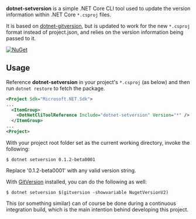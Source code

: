 **dotnet-setversion** is a simple .NET Core CLI tool used to update the version information within .NET Core `*.csproj` files.

It is based on [dotnet-gitversion](https://github.com/ah-/dotnet-gitversion), but is updated to work for the new `*.csproj` format instead of project.json, and relies on the version information being passed to it.

[![NuGet](https://img.shields.io/nuget/v/dotnet-setversion.svg)](https://www.nuget.org/packages/dotnet-setversion)

## Usage

Reference **dotnet-setversion** in your project's `*.csproj` (as below) and then run `dotnet restore` to fetch the package.

```xml
<Project Sdk="Microsoft.NET.Sdk">
...
  <ItemGroup>
    <DotNetCliToolReference Include="dotnet-setversion" Version="*" />
  </ItemGroup>
...
<Project>
```

With your project root folder set as the current working directory, invoke the following:

```
$ dotnet setversion 0.1.2-beta0001
```

Replace '0.1.2-beta0001' with any valid version string.

With [GitVersion](https://github.com/GitTools/GitVersion) installed, you can do the following as well:

```
$ dotnet setversion $(gitversion -showvariable NugetVersionV2)
```

This (or something similar) can of course be done during a continuous integration build, which is the main intention behind developing this project.
